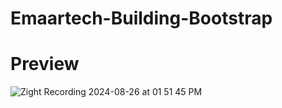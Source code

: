 # Emaartech-Building-Bootstrap
# Preview

![Zight Recording 2024-08-26 at 01 51 45 PM](https://github.com/user-attachments/assets/2abb043e-2c4e-4876-b1d9-4ac74f1ba24c)
